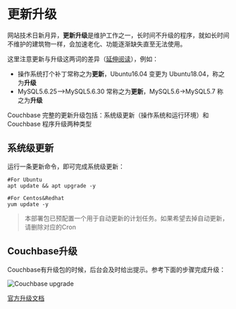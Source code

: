 # 更新升级

网站技术日新月异，**更新升级**是维护工作之一，长时间不升级的程序，就如长时间不维护的建筑物一样，会加速老化、功能逐渐缺失直至无法使用。  

这里注意更新与升级这两词的差异（[延伸阅读](https://support.websoft9.com/docs/faq/zh/tech-upgrade.html#更新-vs-升级)），例如：
- 操作系统打个补丁常称之为**更新**，Ubuntu16.04 变更为 Ubuntu18.04，称之为**升级**
- MySQL5.6.25-->MySQL5.6.30 常称之为**更新**，MySQL5.6->MySQL5.7 称之为**升级**

Couchbase 完整的更新升级包括：系统级更新（操作系统和运行环境）和 Couchbase 程序升级两种类型

## 系统级更新

运行一条更新命令，即可完成系统级更新：

``` shell
#For Ubuntu
apt update && apt upgrade -y

#For Centos&Redhat
yum update -y
```
> 本部署包已预配置一个用于自动更新的计划任务。如果希望去掉自动更新，请删除对应的Cron


## Couchbase升级

Couchbase有升级包的时候，后台会及时给出提示。参考下面的步骤完成升级：

![Couchbase upgrade](https://libs.websoft9.com/Websoft9/DocsPicture/en/couchbase/couchbase-upgrades-websoft9.png)

[官方升级文档](https://docs.couchbase.com/server/6.0/install/upgrade.html)